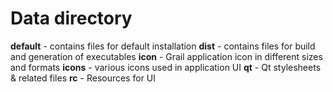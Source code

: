 # Data directory

**default** - contains files for default installation
**dist** - contains files for build and generation of executables
**icon** - Grail application icon in different sizes and formats
**icons** - various icons used in application UI
**qt** - Qt stylesheets & related files
**rc** - Resources for UI